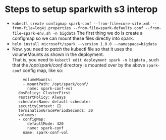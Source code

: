 # Steps to setup sparkwith s3 interop

- `kubectl create configmap spark-conf --from-file=core-site.xml --from-file=log4j.properties --from-file=spark-defaults.conf --from-file=spark-env.sh -n bigdata` The first thing we do is create a configmap so we can mount these files directly into spark.
- `helm install microsoft/spark --version 1.0.0 --namespace=bigdata`
- Now, you need to *patch* the kubectl file so that it uses the volumeMounts as shown in the deployment.  
That is, you need to `kubectl edit deployment spark -n bigdata` , such that the */opt/spark/conf* directory is mounted over by the above `spark-conf` config map, like so:
```
        volumeMounts:
        - mountPath: /opt/spark/conf/
          name: spark-conf-vol
      dnsPolicy: ClusterFirst
      restartPolicy: Always
      schedulerName: default-scheduler
      securityContext: {}
      terminationGracePeriodSeconds: 30
      volumes:
      - configMap:
          defaultMode: 420
          name: spark-conf
        name: spark-conf-vol
```
